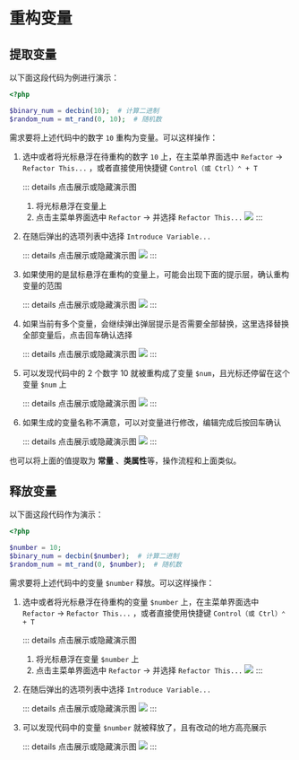 # 重构变量

## 提取变量

以下面这段代码为例进行演示：

```php
<?php

$binary_num = decbin(10);  # 计算二进制
$random_num = mt_rand(0, 10);  # 随机数
```

需求要将上述代码中的数字 `10` 重构为变量。可以这样操作：

1. 选中或者将光标悬浮在待重构的数字 `10` 上，在主菜单界面选中 `Refactor` -> `Refactor This...`
   ，或者直接使用快捷键 `Control（或 Ctrl）⌃ + T`

   ::: details 点击展示或隐藏演示图
    1. 将光标悬浮在变量上
    2. 点击主菜单界面选中 `Refactor` -> 并选择 `Refactor This...`
       ![](images/refactoring-for-introduce-variable/introduce-variable-step1.png)
   :::

2. 在随后弹出的选项列表中选择 `Introduce Variable...`

   ::: details 点击展示或隐藏演示图
   ![](images/refactoring-for-introduce-variable/introduce-variable-step2.png)
   :::

3. 如果使用的是鼠标悬浮在重构的变量上，可能会出现下面的提示层，确认重构变量的范围

   ::: details 点击展示或隐藏演示图
   ![](images/refactoring-for-introduce-variable/introduce-variable-step3.png)
   :::

4. 如果当前有多个变量，会继续弹出弹层提示是否需要全部替换，这里选择替换全部变量后，点击回车确认选择

   ::: details 点击展示或隐藏演示图
   ![](images/refactoring-for-introduce-variable/introduce-variable-step4.png)
   :::

5. 可以发现代码中的 2 个数字 10 就被重构成了变量 `$num`，且光标还停留在这个变量 `$num` 上

   ::: details 点击展示或隐藏演示图
   ![](images/refactoring-for-introduce-variable/introduce-variable-step5.png)
   :::

6. 如果生成的变量名称不满意，可以对变量进行修改，编辑完成后按回车确认

   ::: details 点击展示或隐藏演示图
   ![](images/refactoring-for-introduce-variable/introduce-variable-step6.png)
   :::

也可以将上面的值提取为 **常量** 、**类属性**等，操作流程和上面类似。

## 释放变量

以下面这段代码作为演示：

```php
<?php

$number = 10;
$binary_num = decbin($number);  # 计算二进制
$random_num = mt_rand(0, $number);  # 随机数
```

需求要将上述代码中的变量 `$number` 释放。可以这样操作：

1. 选中或者将光标悬浮在待重构的变量 `$number` 上，在主菜单界面选中 `Refactor` -> `Refactor This...`
   ，或者直接使用快捷键 `Control（或 Ctrl）⌃ + T`

   ::: details 点击展示或隐藏演示图
    1. 将光标悬浮在变量 `$number` 上
    2. 点击主菜单界面选中 `Refactor` -> 并选择 `Refactor This...`
       ![](images/refactoring-for-introduce-variable/introduce-free-variable-step1.png)
   :::

2. 在随后弹出的选项列表中选择 `Introduce Variable...`

   ::: details 点击展示或隐藏演示图
   ![](images/refactoring-for-introduce-variable/introduce-free-variable-step2.png)
   :::

3. 可以发现代码中的变量 `$number` 就被释放了，且有改动的地方高亮展示

   ::: details 点击展示或隐藏演示图
   ![](images/refactoring-for-introduce-variable/introduce-variable-step3.png)
   :::
